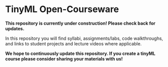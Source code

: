 # TinyML Open-Courseware

**This repository is currently under construction! Please check back for updates.**

In this repository you will find syllabi, assignments/labs, code walkthroughs, and links to student projects and lecture videos where applicable.

**We hope to continuously update this repository. If you create a tinyML course please consider sharing your materials with us!**
